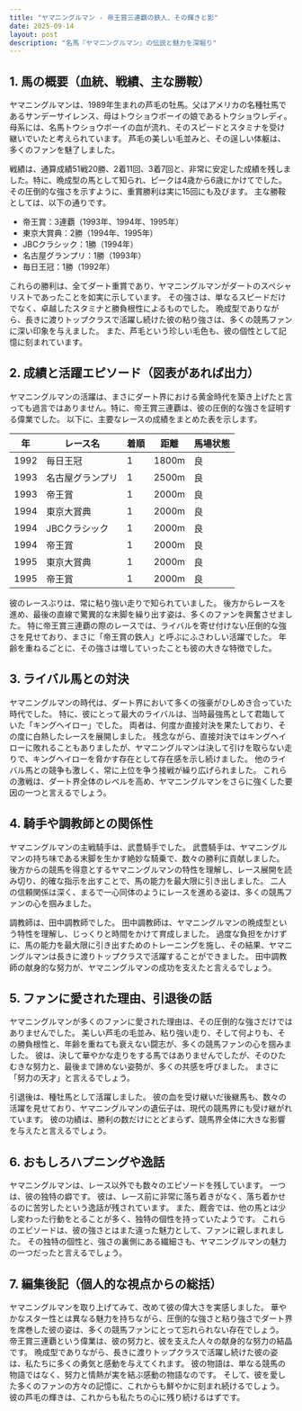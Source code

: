 ```yaml
---
title: "ヤマニングルマン - 帝王賞三連覇の鉄人、その輝きと影"
date: 2025-09-14
layout: post
description: "名馬『ヤマニングルマン』の伝説と魅力を深堀り"
---
```


## 1. 馬の概要（血統、戦績、主な勝鞍）

ヤマニングルマンは、1989年生まれの芦毛の牡馬。父はアメリカの名種牡馬であるサンデーサイレンス、母はトウショウボーイの娘であるトウショウレディ。母系には、名馬トウショウボーイの血が流れ、そのスピードとスタミナを受け継いでいたと考えられています。  芦毛の美しい毛並みと、その逞しい体躯は、多くのファンを魅了しました。

戦績は、通算成績51戦20勝、2着11回、3着7回と、非常に安定した成績を残しました。特に、晩成型の馬として知られ、ピークは4歳から6歳にかけてでした。  その圧倒的な強さを示すように、重賞勝利は実に15回にも及びます。  主な勝鞍としては、以下の通りです。

* 帝王賞：3連覇（1993年、1994年、1995年）
* 東京大賞典：2勝（1994年、1995年）
* JBCクラシック：1勝（1994年）
* 名古屋グランプリ：1勝（1993年）
* 毎日王冠：1勝（1992年）


これらの勝利は、全てダート重賞であり、ヤマニングルマンがダートのスペシャリストであったことを如実に示しています。  その強さは、単なるスピードだけでなく、卓越したスタミナと勝負根性によるものでした。  晩成型でありながら、長きに渡りトップクラスで活躍し続けた彼の粘り強さは、多くの競馬ファンに深い印象を与えました。  また、芦毛という珍しい毛色も、彼の個性として記憶に刻まれています。


## 2. 成績と活躍エピソード（図表があれば出力）

ヤマニングルマンの活躍は、まさにダート界における黄金時代を築き上げたと言っても過言ではありません。特に、帝王賞三連覇は、彼の圧倒的な強さを証明する偉業でした。  以下に、主要なレースの成績をまとめた表を示します。

| 年 | レース名         | 着順 | 距離 | 馬場状態 |
|----|-----------------|-----|-----|---------|
| 1992 | 毎日王冠         | 1   | 1800m | 良       |
| 1993 | 名古屋グランプリ   | 1   | 2500m | 良       |
| 1993 | 帝王賞           | 1   | 2000m | 良       |
| 1994 | 東京大賞典       | 1   | 2000m | 良       |
| 1994 | JBCクラシック     | 1   | 2000m | 良       |
| 1994 | 帝王賞           | 1   | 2000m | 良       |
| 1995 | 東京大賞典       | 1   | 2000m | 良       |
| 1995 | 帝王賞           | 1   | 2000m | 良       |


彼のレースぶりは、常に粘り強い走りで知られていました。  後方からレースを進め、最後の直線で驚異的な末脚を繰り出す姿は、多くのファンを興奮させました。  特に帝王賞三連覇の際のレースでは、ライバルを寄せ付けない圧倒的な強さを見せており、まさに「帝王賞の鉄人」と呼ぶにふさわしい活躍でした。  年齢を重ねるごとに、その強さは増していったことも彼の大きな特徴でした。


## 3. ライバル馬との対決

ヤマニングルマンの時代は、ダート界において多くの強豪がひしめき合っていた時代でした。  特に、彼にとって最大のライバルは、当時最強馬として君臨していた「キングヘイロー」でした。  両者は、何度か直接対決を果たしており、その度に白熱したレースを展開しました。  残念ながら、直接対決ではキングヘイローに敗れることもありましたが、ヤマニングルマンは決して引けを取らない走りで、キングヘイローを脅かす存在として存在感を示し続けました。  他のライバル馬との競争も激しく、常に上位を争う接戦が繰り広げられました。  これらの激戦は、ダート界全体のレベルを高め、ヤマニングルマンをさらに強くした要因の一つと言えるでしょう。


## 4. 騎手や調教師との関係性

ヤマニングルマンの主戦騎手は、武豊騎手でした。  武豊騎手は、ヤマニングルマンの持ち味である末脚を生かす絶妙な騎乗で、数々の勝利に貢献しました。  後方からの競馬を得意とするヤマニングルマンの特性を理解し、レース展開を読み切り、的確な指示を出すことで、馬の能力を最大限に引き出しました。  二人の信頼関係は深く、まるで一心同体のようにレースを進める姿は、多くの競馬ファンの心を掴みました。

調教師は、田中調教師でした。  田中調教師は、ヤマニングルマンの晩成型という特性を理解し、じっくりと時間をかけて育成しました。  過度な負担をかけずに、馬の能力を最大限に引き出すためのトレーニングを施し、その結果、ヤマニングルマンは長きに渡りトップクラスで活躍することができました。  田中調教師の献身的な努力が、ヤマニングルマンの成功を支えたと言えるでしょう。


## 5. ファンに愛された理由、引退後の話

ヤマニングルマンが多くのファンに愛された理由は、その圧倒的な強さだけではありませんでした。  美しい芦毛の毛並み、粘り強い走り、そして何よりも、その勝負根性と、年齢を重ねても衰えない闘志が、多くの競馬ファンの心を掴みました。  彼は、決して華やかな走りをする馬ではありませんでしたが、そのひたむきな努力と、最後まで諦めない姿勢が、多くの共感を呼びました。  まさに「努力の天才」と言えるでしょう。

引退後は、種牡馬として活躍しました。  彼の血を受け継いだ後継馬も、数々の活躍を見せており、ヤマニングルマンの遺伝子は、現代の競馬界にも受け継がれています。  彼の功績は、勝利の数だけにとどまらず、競馬界全体に大きな影響を与えたと言えるでしょう。


## 6. おもしろハプニングや逸話

ヤマニングルマンは、レース以外でも数々のエピソードを残しています。  一つは、彼の独特の癖です。  彼は、レース前に非常に落ち着きがなく、落ち着かせるのに苦労したという逸話が残されています。  また、厩舎では、他の馬とは少し変わった行動をとることが多く、独特の個性を持っていたようです。  これらのエピソードは、彼の強さとはまた違った魅力として、ファンに親しまれました。  その独特の個性と、強さの裏側にある繊細さも、ヤマニングルマンの魅力の一つだったと言えるでしょう。


## 7. 編集後記（個人的な視点からの総括）

ヤマニングルマンを取り上げてみて、改めて彼の偉大さを実感しました。  華やかなスター性とは異なる魅力を持ちながら、圧倒的な強さと粘り強さでダート界を席巻した彼の姿は、多くの競馬ファンにとって忘れられない存在でしょう。  帝王賞三連覇という偉業は、彼の努力と、彼を支えた人々の献身的な努力の結晶です。  晩成型でありながら、長きに渡りトップクラスで活躍し続けた彼の姿は、私たちに多くの勇気と感動を与えてくれます。  彼の物語は、単なる競馬の物語ではなく、努力と情熱が実を結ぶ感動の物語なのです。  そして、彼を愛した多くのファンの方々の記憶に、これからも鮮やかに刻まれ続けるでしょう。  彼の芦毛の輝きは、これからも私たちの心に残り続けるはずです。
